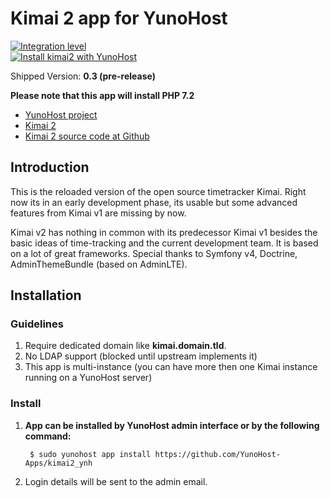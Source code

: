 # Kimai 2 app for YunoHost

[![Integration level](https://dash.yunohost.org/integration/kimai2.svg)](https://ci-apps.yunohost.org/jenkins/job/kimai2%20%28Community%29/lastBuild/consoleFull)  
[![Install kimai2 with YunoHost](https://install-app.yunohost.org/install-with-yunohost.png)](https://install-app.yunohost.org/?app=kimai2)<br>

Shipped Version: **0.3 (pre-release)**

**Please note that this app will install PHP 7.2**

- [YunoHost project](https://yunohost.org)
- [Kimai 2](https://v2.kimai.org)
- [Kimai 2 source code at Github](https://github.com/kevinpapst/kimai2)

## Introduction

This is the reloaded version of the open source timetracker Kimai. Right now its in an early development phase, its usable but some advanced features from Kimai v1 are missing by now.

Kimai v2 has nothing in common with its predecessor Kimai v1 besides the basic ideas of time-tracking and the current development team. It is based on a lot of great frameworks. Special thanks to Symfony v4, Doctrine, AdminThemeBundle (based on AdminLTE).

## Installation

### Guidelines 

 1. Require dedicated domain like **kimai.domain.tld**.
 1. No LDAP support (blocked until upstream implements it)
 1. This app is multi-instance (you can have more then one Kimai instance running on a YunoHost server)
 
 ### Install

 1. **App can be installed by YunoHost admin interface or by the following command:**

         $ sudo yunohost app install https://github.com/YunoHost-Apps/kimai2_ynh
 1. Login details will be sent to the admin email.
